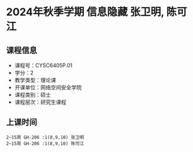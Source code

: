 # 2024年秋季学期 信息隐藏 张卫明, 陈可江






## 课程信息

- 课程号：CYSC6405P.01
- 学分：2
- 教学类型：理论课
- 开课单位：网络空间安全学院
- 课程类别：硕士
- 课程层次：研究生课程

## 上课时间

```
2~15周 GH-206 :1(8,9,10) 张卫明
2~15周 GH-206 :1(8,9,10) 陈可江
```

